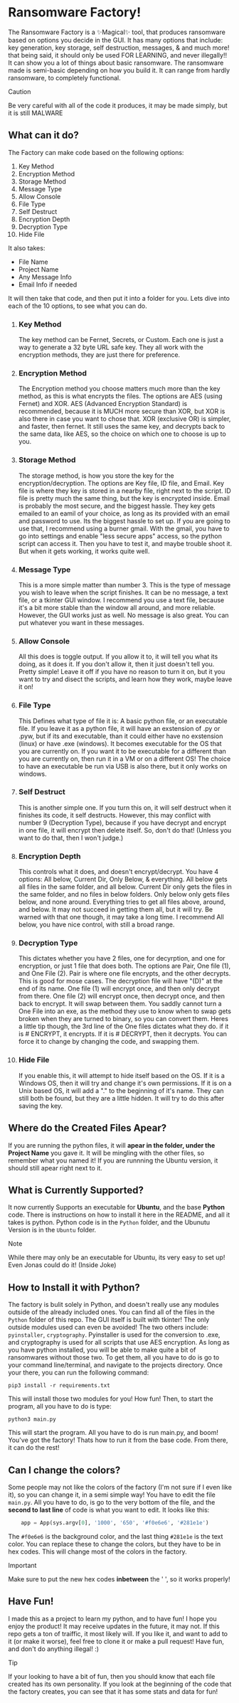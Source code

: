 # Ransomware Factory!
The Ransomware Factory is a ✨Magical✨ tool, that produces ransomware based on options you decide in the GUI. It has many options that include: key generation, key storage, self destruction, messages, & and much more! that being said, it should only be used FOR LEARNING, and never illegally!! It can show you a lot of things about basic ransomware. The ransomware made is semi-basic depending on how you build it. It can range from hardly ransomware, to completely functional.
> [!CAUTION]
> Be very careful with all of the code it produces, it may be made simply, but it is still MALWARE


## What can it do?
The Factory can make code based on the following options:
1. Key Method
2. Encryption Method
3. Storage Method
4. Message Type
5. Allow Console
6. File Type
7. Self Destruct
8. Encryption Depth
9. Decryption Type
10. Hide File

It also takes:

- File Name
- Project Name
- Any Message Info
- Email Info if needed

It will then take that code, and then put it into a folder for you. Lets dive into each of the 10 options, to see what you can do.
1. ### Key Method
   The key method can be Fernet, Secrets, or Custom. Each one is just a way to generate a 32 byte URL safe key. They all work with the encryption methods, they are just there for preference.
2. ### Encryption Method
    The Encryption method you choose matters much more than the key method, as this is what encrypts the files. The options are AES (using Fernet) and XOR. AES (Advanced Encryption Standard) is recommended, because it is MUCH more secure than XOR, but XOR is also there in case you want to chose that. XOR (exclusive OR) is simpler, and faster, then fernet. It still uses the same key, and decrypts back to the same data, like AES, so the choice on which one to choose is up to you.
  
3. ### Storage Method
   The storage method, is how you store the key for the encryption/decryption. The options are Key file, ID file, and Email. Key file is where they key is stored in a nearby file, right next to the script. ID file is pretty much the same thing, but the key is encrypted inside. Email is probably the most secure, and the biggest hassle. They key gets emailed to an eamil of your choice, as long as its provided with an email and password to use. Its the biggest hassle to set up. If you are going to use that, I recommend using a burner gmail. With the gmail, you have to go into settings and enable "less secure apps" access, so the python script can access it. Then you have to test it, and maybe trouble shoot it. But when it gets working, it works quite well.

4. ### Message Type
   This is a more simple matter than number 3. This is the type of message you wish to leave when the script finishes. It can be no message, a text file, or a tkinter GUI window. I recommend you use a text file, because it's a bit more stable than the window all around, and more reliable. However, the GUI works just as well. No message is also great. You can put whatever you want in these messages.

5. ### Allow Console
   All this does is toggle output. If you allow it to, it will tell you what its doing, as it does it. If you don't allow it, then it just doesn't tell you. Pretty simple! Leave it off if you have no reason to turn it on, but it you want to try and disect the scripts, and learn how they work, maybe leave it on!

6. ### File Type
   This Defines what type of file it is: A basic python file, or an executable file. If you leave it as a python file, it will have an exstension of .py or .pyw, but if its and executable, than it could either have no exstension (linux) or have .exe (windows). It becomes executable for the OS that you are currently on. If you want it to be executable for a different than you are currently on, then run it in a VM or on a different OS! The choice to have an executable be run via USB is also there, but it only works on windows.

7. ### Self Destruct
   This is another simple one. If you turn this on, it will self destruct when it finishes its code, it self destructs. However, this may conflict with number 9 (Decryption Type), because if you have decrypt and encrypt in one file, it will encrypt then delete itself. So, don't do that! (Unless you want to do that, then I won't judge.)

8. ### Encryption Depth
   This controls what it does, and doesn't encrypt/decrypt. You have 4 options: All below, Current Dir, Only Below, & everything. All below gets all files in the same folder, and all below. Current Dir only gets the files in the same folder, and no files in below folders. Only below only gets files below, and none around. Everything tries to get all files above, around, and below. It may not succeed in getting them all, but it will try. Be warned with that one though, it may take a long time. I recommend All below, you have nice control, with still a broad range.

9. ### Decryption Type
    This dictates whether you have 2 files, one for decyrption, and one for encryption, or just 1 file that does both. The options are Pair, One file (1), and One File (2). Pair is where one file encrypts, and the other decrypts. This is good for mose cases. The decryption file will have "(D)" at the end of its name. One file (1) will encrypt once, and then only decrypt from there. One file (2) will encrypt once, then decrypt once, and then back to encrypt. It will swap between them. You saddly cannot turn a One File into an exe, as the method they use to know when to swap gets broken when they are turned to binary, so you can convert them. Heres a little tip though, the 3rd line of the One files dictates what they do. if it is # ENCRYPT, it encrypts. If it is # DECRYPT, then it decrypts. You can force it to change by changing the code, and swapping them.

10. ### Hide File
    If you enable this, it will attempt to hide itself based on the OS. If it is a Windows OS, then it will try and change it's own permissions. If it is on a Unix based OS, it will add a "." to the beginning of it's name. They can still both be found, but they are a little hidden. It will try to do this after saving the key.

## Where do the Created Files Apear?
If you are running the python files, it will **apear in the folder, under the Project Name** you gave it. It will be mingling with the other files, so remember what you named it! If you are runnning the Ubuntu version, it should still apear right next to it.

## What is Currently Supported?
It now currently Supports an executable for **Ubuntu**, and the base **Python** code. There is instructions on how to install it here in the README, and all it takes is python. Python code is in the `Python` folder, and the Ubunutu Version is in the `Ubuntu` folder.
> [!NOTE]
> While there may only be an executable for Ubuntu, its very easy to set up! Even Jonas could do it! (Inside Joke)
## How to Install it with Python?
The factory is bulit solely in Python, and doesn't really use any modules outside of the already included ones. You can find all of the files in the `Python` folder of this repo. The GUI itself is built with tkinter! The only outside modules used can even be avoided! The two others include: `pyinstaller`, `cryptography`. Pyinstaller is used for the conversion to .exe, and cryptography is used for all scripts that use AES encryption. As long as you have python installed, you will be able to make quite a bit of ransomwares without those two. To get them, all you have to do is go to your command line/terminal, and navigate to the projects directory. Once your there, you can run the following command:
```console
pip3 install -r requirements.txt
```
This will install those two modules for you! How fun! Then, to start the program, all you have to do is type:
```console
python3 main.py
```
This will start the program. All you have to do is run main.py, and boom! You've got the factory! Thats how to run it from the base code. From there, it can do the rest!

## Can I change the colors?
Some people may not like the colors of the factory (I'm not sure if I even like it), so you can change it, in a semi simple way! You have to edit the file `main.py`. All you have to do, is go to the very bottom of the file, and the <b>second to last line</b> of code is what you want to edit. It looks like this:
```python
	app = App(sys.argv[0], '1000', '650', '#f0e6e6', '#281e1e')
```
The `#f0e6e6` is the background color, and the last thing `#281e1e` is the text color. You can replace these to change the colors, but they have to be in hex codes. This will change most of the colors in the factory.
> [!IMPORTANT]
> Make sure to put the new hex codes **inbetween** the ' ', so it works properly!

## Have Fun!
I made this as a project to learn my python, and to have fun! I hope you enjoy the product! It may receive updates in the future, it may not. If this repo gets a ton of traiffic, it most likely will. If you like it, and want to add to it (or make it worse), feel free to clone it or make a pull request! Have fun, and don't do anything illegal! :)
> [!TIP]
> If your looking to have a bit of fun, then you should know that each file created has its own personality. If you look at the beginning of the code that the factory creates, you can see that it has some stats and data for fun!
